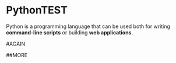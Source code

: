 # PythonTEST

Python is a programming language that can be used both for writing **command-line scripts** or building **web applications**.

#AGAIN

##MORE
